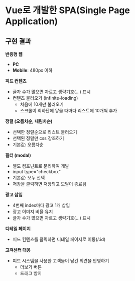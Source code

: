 # Vue로 개발한 SPA(Single Page Application)

## 구현 결과

**반응형 웹**
- **PC**
- **Mobile**: 480px 이하

**피드 컨텐츠**
- 글자 수가 많으면 자르고 생략기호(...) 표시
- 컨텐츠 불러오기 (infinite-loading)
    - 처음에 10개만 불러오기
    - 스크롤이 최하단에 닿을 때마다 리스트에 10개씩 추가

**정렬 (오름차순, 내림차순)**
- 선택한 정렬순으로 리스트 불러오기
- 선택된 정렬만 css 강조하기
- 기본값: 오름차순

**필터 (modal)**
- 별도 컴포넌트로 분리하여 개발
- input type="checkbox"
- 기본값: 모두 선택
- 저장을 클릭하면 저장되고 모달이 종료됨

**광고 삽입**
- 4번째 index마다 광고 1개 삽입
- 광고 이미지 비율 유지
- 글자 수가 많으면 자르고 생략기호(...) 표시

**디테일 페이지**
- 피드 컨텐츠를 클릭하면 디테일 페이지로 이동(/:id)

**고객센터 대응**
- 피드 시스템을 사용한 고객들이 남긴 의견을 반영하기
  - 더보기 버튼
  - 드래그 방지

